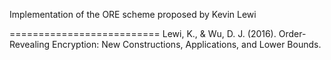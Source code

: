 Implementation of the ORE scheme proposed by Kevin Lewi 

==========================
Lewi, K., & Wu, D. J. (2016). Order-Revealing Encryption: New Constructions, Applications, and Lower Bounds.
